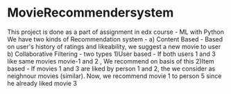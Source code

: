 # MovieRecommendersystem

This project is done as a part of assignment in edx course - ML with Python 
We have two kinds of Recommendation system -
a) Content Based -  Based on user's history of ratings and likeability, we suggest a new movie to user 
b) Collaborative Filtering - two types
      1)User based - If both users 1 and 3 like same movies movie-1 and 2 , We recommend on basis of this 
      2)Item based - If movies 1 and 3 are liked by person 1 and 2, the we consider as neighnour movies (similar). Now, we recommend movie 1 to person 5 since he already liked                        movie 3 

